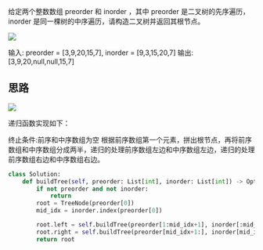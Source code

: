 给定两个整数数组 preorder 和 inorder ，其中 preorder 是二叉树的先序遍历， inorder 是同一棵树的中序遍历，请构造二叉树并返回其根节点。

![](https://assets.leetcode.com/uploads/2021/02/19/tree.jpg)

输入: preorder = [3,9,20,15,7], inorder = [9,3,15,20,7]
输出: [3,9,20,null,null,15,7]


## 思路
![](https://pic.leetcode-cn.com/beff309937462b352940c1925de8ff50c22b65bada872cf286b0228a45054ea2-2.jpg)

递归函数实现如下：

终止条件:前序和中序数组为空
根据前序数组第一个元素，拼出根节点，再将前序数组和中序数组分成两半，递归的处理前序数组左边和中序数组左边，递归的处理前序数组右边和中序数组右边。

```py
class Solution:
    def buildTree(self, preorder: List[int], inorder: List[int]) -> Optional[TreeNode]:
        if not preorder and not inorder:
            return
        root = TreeNode(preorder[0])
        mid_idx = inorder.index(preorder[0])

        root.left = self.buildTree(preorder[1:mid_idx+1], inorder[:mid_idx])
        root.right = self.buildTree(preorder[mid_idx+1:], inorder[mid_idx+1:])
        return root
```